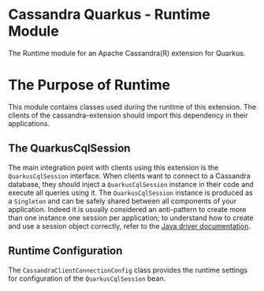 # Cassandra Quarkus - Runtime Module

The Runtime module for an Apache Cassandra(R) extension for Quarkus.

# The Purpose of Runtime

This module contains classes used during the runtime of this extension.
The clients of the cassandra-extension should import this dependency in their applications.

## The QuarkusCqlSession

The main integration point with clients using this extension is the `QuarkusCqlSession` interface.
When clients want to connect to a Cassandra database, they should inject a `QuarkusCqlSession` instance in their code and execute all queries using it. 
The `QuarkusCqlSession` instance is produced as a `Singleton` and can be safely shared between all components of your application. Indeed it is usually considered an anti-pattern to create more than one 
instance one session per application; to understand how to create and use a session object correctly, 
refer to the [Java driver documentation](https://docs.datastax.com/en/developer/java-driver/latest/manual/core/#cql-session).

## Runtime Configuration

The `CassandraClientConnectionConfig` class provides the runtime settings for configuration of the `QuarkusCqlSession` bean.
